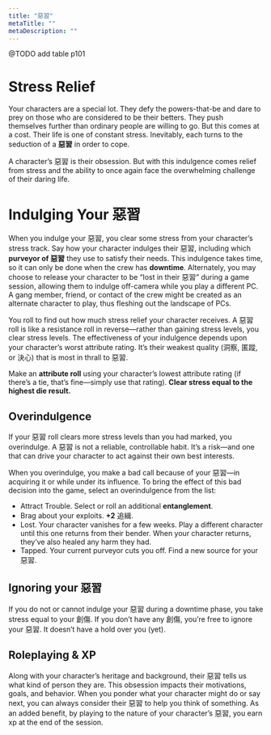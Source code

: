 ```yaml
---
title: "惡習"
metaTitle: ""
metaDescription: ""
---
```


@TODO add table p101

# Stress Relief

Your characters are a special lot. They defy the powers-that-be and dare to prey on those who are considered to be their betters. They push themselves further than ordinary people are willing to go. But this comes at a cost. Their life is one of constant stress. Inevitably, each turns to the seduction of a **惡習** in order to cope.

A character’s 惡習 is their obsession. But with this indulgence comes relief from stress and the ability to once again face the overwhelming challenge of their daring life.

# Indulging Your 惡習

When you indulge your 惡習, you clear some stress from your character’s stress track. Say how your character indulges their 惡習, including which **purveyor of 惡習** they use to satisfy their needs.  This indulgence takes time, so it can only be done when the crew has **downtime**. Alternately, you may choose to release your character to be “lost in their 惡習” during a game session, allowing them to indulge off-camera while you play a different PC. A gang member, friend, or contact of the crew might be created as an alternate character to play, thus fleshing out the landscape of PCs.

You roll to find out how much stress relief your character receives. A 惡習 roll is like a resistance roll in reverse—rather than gaining stress levels, you clear stress levels. The effectiveness of your indulgence depends upon your character’s worst attribute rating. It’s their weakest quality (<span class="game-term">洞察</span>, <span class="game-term">匿蹤</span>, or <span class="game-term">決心</span>) that is most in thrall to 惡習.

Make an **attribute roll** using your character’s lowest attribute rating (if there’s a tie, that’s fine—simply use that rating). **Clear stress equal to the highest die result.**

## Overindulgence

If your 惡習 roll clears more stress levels than you had marked, you overindulge. A 惡習 is not a reliable, controllable habit. It’s a risk—and one that can drive your character to act against their own best interests.

When you overindulge, you make a bad call because of your 惡習—in acquiring it or while under its influence. To bring the effect of this bad decision into the game, select an overindulgence from the list:

* <span class="game-term">Attract Trouble.</span> Select or roll an additional **entanglement**.
* <span class="game-term">Brag</span> about your exploits. **+2** <span class="game-term">追緝</span>.
* <span class="game-term">Lost.</span> Your character vanishes for a few weeks. Play a different character until this one returns from their bender. When your character returns, they’ve also healed any harm they had.
* <span class="game-term">Tapped.</span> Your current purveyor cuts you off. Find a new source for your 惡習.

## Ignoring your 惡習

If you do not or cannot indulge your 惡習 during a downtime phase, you take stress equal to your <span class="game-term">創傷</span>. If you don’t have any <span class="game-term">創傷</span>, you’re free to ignore your 惡習. It doesn’t have a hold over you (yet).

## Roleplaying &amp; XP

Along with your character’s heritage and background, their 惡習 tells us what kind of person they are. This obsession impacts their motivations, goals, and behavior. When you ponder what your character might do or say next, you can always consider their 惡習 to help you think of something. As an added benefit, by playing to the nature of your character’s 惡習, you earn xp at the end of the session.